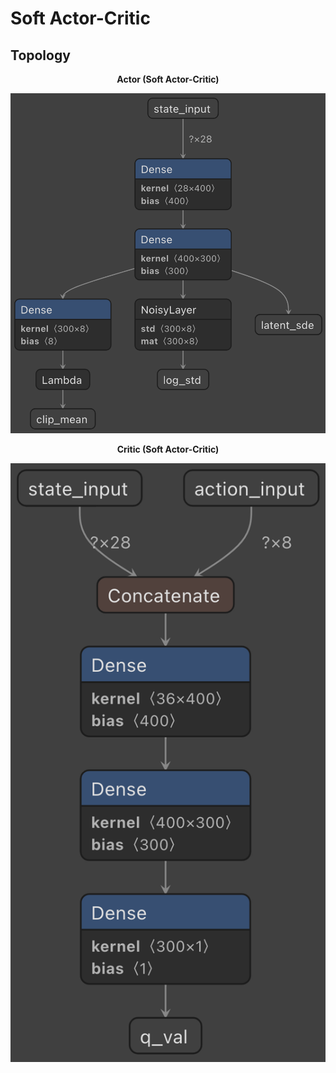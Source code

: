 # Soft Actor-Critic

## Topology

<p align="center"><b>Actor (Soft Actor-Critic)</b></p>
<p align="center">
  <img src="../../img/model_A_SAC.png" alt="actor">
</p>

<p align="center"><b>Critic (Soft Actor-Critic)</b></p>
<p align="center">
  <img src="../../img/model_C_SAC.png" alt="critic">
</p>
